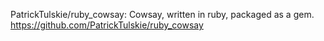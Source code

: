 
PatrickTulskie/ruby_cowsay: Cowsay, written in ruby, packaged as a gem.
https://github.com/PatrickTulskie/ruby_cowsay

